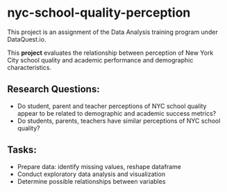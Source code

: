 # nyc-school-quality-perception
This project is an assignment of the Data Analysis training program under DataQuest.io.

This **project** evaluates the relationship between perception of New York City school quality and academic performance and demographic characteristics.

## Research Questions:
* Do student, parent and teacher perceptions of NYC school quality appear to be related to demographic and academic success metrics?
* Do students, parents, teachers have similar perceptions of NYC school quality?

## Tasks:
* Prepare data: identify missing values, reshape dataframe
* Conduct exploratory data analysis and visualization
* Determine possible relationships between variables
